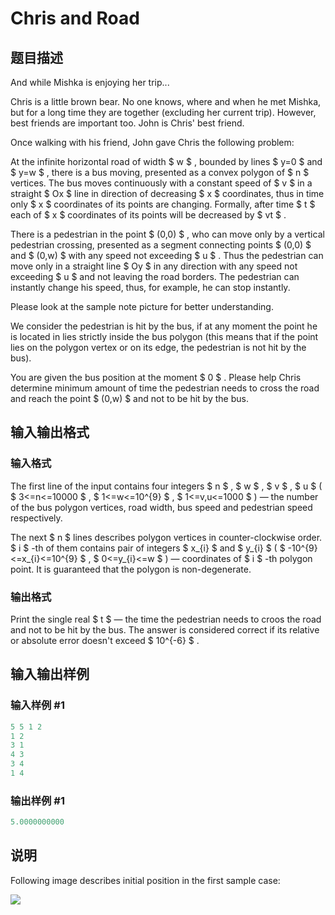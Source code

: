 # Chris and Road

## 题目描述

And while Mishka is enjoying her trip...

Chris is a little brown bear. No one knows, where and when he met Mishka, but for a long time they are together (excluding her current trip). However, best friends are important too. John is Chris' best friend.

Once walking with his friend, John gave Chris the following problem:

At the infinite horizontal road of width $ w $ , bounded by lines $ y=0 $ and $ y=w $ , there is a bus moving, presented as a convex polygon of $ n $ vertices. The bus moves continuously with a constant speed of $ v $ in a straight $ Ox $ line in direction of decreasing $ x $ coordinates, thus in time only $ x $ coordinates of its points are changing. Formally, after time $ t $ each of $ x $ coordinates of its points will be decreased by $ vt $ .

There is a pedestrian in the point $ (0,0) $ , who can move only by a vertical pedestrian crossing, presented as a segment connecting points $ (0,0) $ and $ (0,w) $ with any speed not exceeding $ u $ . Thus the pedestrian can move only in a straight line $ Oy $ in any direction with any speed not exceeding $ u $ and not leaving the road borders. The pedestrian can instantly change his speed, thus, for example, he can stop instantly.

Please look at the sample note picture for better understanding.

We consider the pedestrian is hit by the bus, if at any moment the point he is located in lies strictly inside the bus polygon (this means that if the point lies on the polygon vertex or on its edge, the pedestrian is not hit by the bus).

You are given the bus position at the moment $ 0 $ . Please help Chris determine minimum amount of time the pedestrian needs to cross the road and reach the point $ (0,w) $ and not to be hit by the bus.

## 输入输出格式

### 输入格式

The first line of the input contains four integers $ n $ , $ w $ , $ v $ , $ u $ ( $ 3<=n<=10000 $ , $ 1<=w<=10^{9} $ , $ 1<=v,u<=1000 $ ) — the number of the bus polygon vertices, road width, bus speed and pedestrian speed respectively.

The next $ n $ lines describes polygon vertices in counter-clockwise order. $ i $ -th of them contains pair of integers $ x_{i} $ and $ y_{i} $ ( $ -10^{9}<=x_{i}<=10^{9} $ , $ 0<=y_{i}<=w $ ) — coordinates of $ i $ -th polygon point. It is guaranteed that the polygon is non-degenerate.

### 输出格式

Print the single real $ t $ — the time the pedestrian needs to croos the road and not to be hit by the bus. The answer is considered correct if its relative or absolute error doesn't exceed $ 10^{-6} $ .

## 输入输出样例

### 输入样例 #1

```cpp
5 5 1 2
1 2
3 1
4 3
3 4
1 4

```
### 输出样例 #1

```cpp
5.0000000000
```


## 说明

Following image describes initial position in the first sample case:

![](https://cdn.luogu.com.cn/upload/vjudge_pic/CF703C/29c6d6ae7640c49d6f34bc7000bfa7024e7323b1.png)

